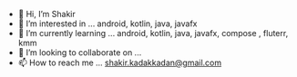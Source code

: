 - 👋 Hi, I’m Shakir
- 👀 I’m interested in ... android, kotlin, java, javafx
- 🌱 I’m currently learning ... android, kotlin, java, javafx, compose , fluterr, kmm
- 💞️ I’m looking to collaborate on ...
- 📫 How to reach me ... shakir.kadakkadan@gmail.com

<!---
ShakirEmstell/ShakirEmstell is a ✨ special ✨ repository because its `README.md` (this file) appears on your GitHub profile.
You can click the Preview link to take a look at your changes.
--->
